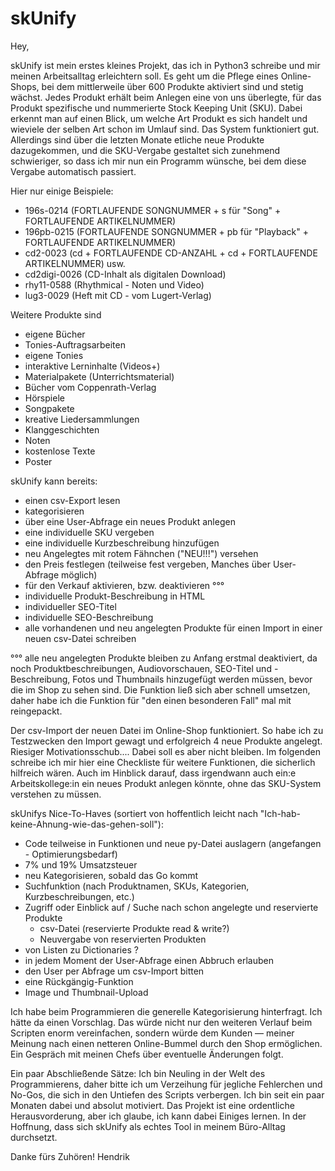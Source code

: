 # skUnify

Hey,

skUnify ist mein erstes kleines Projekt, das ich in Python3 schreibe und mir meinen Arbeitsalltag erleichtern soll. Es geht um die Pflege eines Online-Shops, 
bei dem mittlerweile über 600 Produkte aktiviert sind und stetig wächst. Jedes Produkt erhält beim Anlegen eine von uns überlegte, für das 
Produkt spezifische und nummerierte Stock Keeping Unit (SKU). Dabei erkennt man auf einen Blick, um welche Art Produkt es sich handelt und wieviele der 
selben Art schon im Umlauf sind. Das System funktioniert gut. Allerdings sind über die letzten Monate etliche neue Produkte dazugekommen, und die SKU-Vergabe 
gestaltet sich zunehmend schwieriger, so dass ich mir nun ein Programm wünsche, bei dem diese Vergabe automatisch passiert.

Hier nur einige Beispiele:

- 196s-0214 (FORTLAUFENDE SONGNUMMER + s für "Song" + FORTLAUFENDE ARTIKELNUMMER)
- 196pb-0215 (FORTLAUFENDE SONGNUMMER + pb für "Playback" + FORTLAUFENDE ARTIKELNUMMER)
- cd2-0023 (cd + FORTLAUFENDE CD-ANZAHL + cd + FORTLAUFENDE ARTIKELNUMMER) usw.
- cd2digi-0026 (CD-Inhalt als digitalen Download)
- rhy11-0588 (Rhythmical - Noten und Video)
- lug3-0029 (Heft mit CD - vom Lugert-Verlag)

Weitere Produkte sind
- eigene Bücher
- Tonies-Auftragsarbeiten
- eigene Tonies
- interaktive Lerninhalte (Videos+)
- Materialpakete (Unterrichtsmaterial)
- Bücher vom Coppenrath-Verlag
- Hörspiele
- Songpakete
- kreative Liedersammlungen
- Klanggeschichten
- Noten
- kostenlose Texte
- Poster

skUnify kann bereits: 
- einen csv-Export lesen 
- kategorisieren 
- über eine User-Abfrage ein neues Produkt anlegen 
- eine individuelle SKU vergeben
- eine individuelle Kurzbeschreibung hinzufügen
- neu Angelegtes mit rotem Fähnchen ("NEU!!!") versehen
- den Preis festlegen (teilweise fest vergeben, Manches über User-Abfrage möglich)
- für den Verkauf aktivieren, bzw. deaktivieren °°°
- individuelle Produkt-Beschreibung in HTML
- individueller SEO-Titel
- individuelle SEO-Beschreibung
- alle vorhandenen und neu angelegten Produkte für einen Import in einer neuen csv-Datei schreiben

°°° alle neu angelegten Produkte bleiben zu Anfang erstmal deaktiviert, da noch Produktbeschreibungen, Audiovorschauen, SEO-Titel und -Beschreibung, Fotos und Thumbnails hinzugefügt werden müssen, bevor die im Shop zu sehen sind. Die Funktion ließ sich aber schnell umsetzen, daher habe ich die Funktion für "den einen besonderen Fall" mal mit reingepackt.

Der csv-Import der neuen Datei im Online-Shop funktioniert. So habe ich zu Testzwecken den Import gewagt und erfolgreich 4 neue Produkte angelegt.
Riesiger Motivationsschub....
Dabei soll es aber nicht bleiben. Im folgenden schreibe ich mir hier eine Checkliste für weitere Funktionen, die sicherlich hilfreich wären. Auch
im Hinblick darauf, dass irgendwann auch ein:e Arbeitskollege:in ein neues Produkt anlegen könnte, ohne das SKU-System verstehen zu müssen.

skUnifys Nice-To-Haves (sortiert von hoffentlich leicht nach "Ich-hab-keine-Ahnung-wie-das-gehen-soll"):
- Code teilweise in Funktionen und neue py-Datei auslagern (angefangen - Optimierungsbedarf)
- 7% und 19% Umsatzsteuer
- neu Kategorisieren, sobald das Go kommt
- Suchfunktion (nach Produktnamen, SKUs, Kategorien, Kurzbeschreibungen, etc.)
- Zugriff oder Einblick auf / Suche nach schon angelegte und reservierte Produkte
    - csv-Datei (reservierte Produkte read & write?)
    - Neuvergabe von reservierten Produkten
- von Listen zu Dictionaries ?
- in jedem Moment der User-Abfrage einen Abbruch erlauben
- den User per Abfrage um csv-Import bitten
- eine Rückgängig-Funktion
- Image und Thumbnail-Upload

Ich habe beim Programmieren die generelle Kategorisierung hinterfragt. Ich hätte da einen Vorschlag. Das würde nicht nur den weiteren Verlauf beim Scripten 
enorm vereinfachen, sondern würde dem Kunden — meiner Meinung nach einen netteren Online-Bummel durch den Shop ermöglichen. Ein Gespräch mit meinen Chefs 
über eventuelle Änderungen folgt.

Ein paar Abschließende Sätze:
Ich bin Neuling in der Welt des Programmierens, daher bitte ich um Verzeihung für jegliche Fehlerchen und No-Gos, die sich in den Untiefen des Scripts verbergen. 
Ich bin seit ein paar Monaten dabei und absolut motiviert. Das Projekt ist eine ordentliche Herausvorderung, aber ich glaube, ich kann dabei Einiges lernen. 
In der Hoffnung, dass sich skUnify als echtes Tool in meinem Büro-Alltag durchsetzt.

Danke fürs Zuhören!
Hendrik
<!---
hms-challenger/hms-challenger is a ✨ special ✨ repository because its `README.md` (this file) appears on your GitHub profile.
You can click the Preview link to take a look at your changes.
--->
